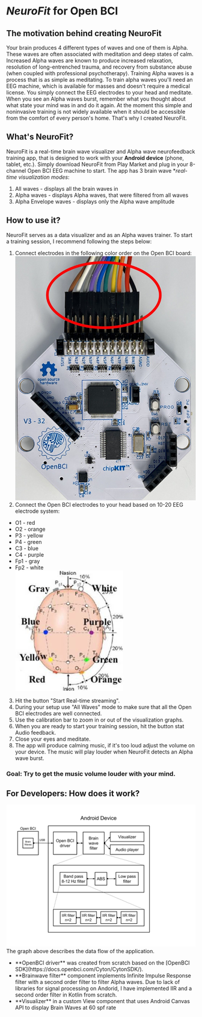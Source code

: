 # *NeuroFit*  for Open BCI

## The motivation behind creating NeuroFit
Your brain produces 4 different types of waves and one of them is Alpha. These waves are often associated with meditation and deep states of calm. Increased Alpha waves are known to produce increased relaxation, resolution of long-entrenched trauma, and recovery from substance abuse (when coupled with professional psychotherapy). Training Alpha waves is a process that is as simple as meditating. To train alpha waves you'll need an EEG machine, which is available for masses and doesn't require a medical license. You simply connect the EEG electrodes to your head and meditate. When you see an Alpha waves burst, remember what you thought about what state your mind was in and do it again. At the moment this simple and noninvasive training is not widely available when it should be accessible from the comfort of every person's home. That's why I created NeuroFit.

## What's NeuroFit?
NeuroFit is a real-time brain wave visualizer and Alpha wave neurofeedback training app, that is designed to work with your **Android device** (phone, tablet, etc.). Simply download NeuroFit from Play Market and plug in your 8-channel Open BCI EEG machine to start. The app has 3 brain wave **real-time visualization modes*: 
1. All waves - displays all the brain waves in 
2. Alpha waves - displays Alpha waves, that were filtered from all waves
3. Alpha Envelope waves - displays only the Alpha wave amplitude

## How to use it?
NeuroFit serves as a data visualizer and as an Alpha waves trainer. To start a training session, I recommend following the steps below:
1. Connect electrodes in the following color order on the Open BCI board: 
![10-20 points](assets/wire_connection.jpg)
2. Connect the Open BCI electrodes to your head based on 10-20 EEG electrode system:
 - O1 - red
 - O2 - orange
 - P3 - yellow
 - P4 - green
 - C3 - blue
 - C4 - purple
 - Fp1 - gray
 - Fp2 - white </br>
![10-20 system](assets/head_points.jpg)
3. Hit the button "Start Real-time streaming".
4. During your setup use "All Waves" mode to make sure that all the Open BCI electrodes are well connected.
5. Use the calibration bar to zoom in or out of the visualization graphs.
6. When you are ready to start your training session, hit the button stat Audio feedback.
7. Close your eyes and meditate.
8. The app will produce calming music, if it's too loud adjust the volume on your device. The music will play louder when NeuroFit detects an Alpha wave burst. 
### Goal: Try to get the music volume louder with your mind.

## For Developers: How does it work?
![NeuroFit Data Flow Graph](assets/data_flow.png)
The graph above describes the data flow of the application.
<ul>
  <li>**OpenBCI driver** was created from scratch based on the [OpenBCI SDK](https://docs.openbci.com/Cyton/CytonSDK/).</li>
  <li>**Brainwave filter** component implements Infinite Impulse Response filter with a second order filter to filter Alpha waves. Due to lack of libraries for signal processing on Andorid, I have implemented IIR and a second order filter in Kotlin from scratch.</li>
  <li>**Visualizer** in a custom View component that uses Android Canvas API to display Brain Waves at 60 spf rate</li>
</ul> 